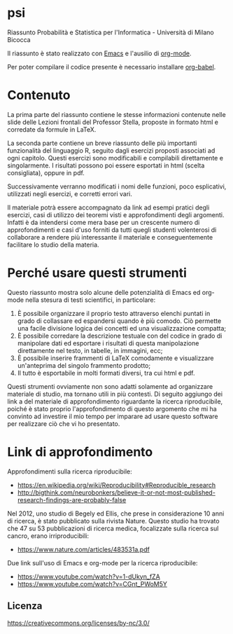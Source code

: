 # psi
Riassunto Probabilità e Statistica per l'Informatica - Università di Milano Bicocca

Il riassunto è stato realizzato con [Emacs](https://www.gnu.org/software/emacs/)
e l'ausilio di [org-mode](https://orgmode.org/).

Per poter compilare il codice presente è necessario installare
[org-babel](https://orgmode.org/worg/org-contrib/babel/intro.html).

# Contenuto
La prima parte del riassunto contiene le stesse informazioni contenute nelle slide delle Lezioni frontali del Professor Stella,
proposte in formato html e corredate da formule in LaTeX.

La seconda parte contiene un breve riassunto delle più importanti funzionalità del linguaggio R, seguito dagli esercizi
proposti associati ad ogni capitolo. Questi esercizi sono modificabili e compilabili direttamente e singolarmente. I risultati possono poi essere esportati in html (scelta consigliata), oppure in pdf.

Successivamente verranno modificati i nomi delle funzioni, poco esplicativi, utilizzati negli esercizi, e corretti errori vari.

Il materiale potrà essere accompagnato da link ad esempi pratici degli esercizi, casi di utilizzo dei teoremi visti
e approfondimenti degli argomenti. Infatti è da intendersi come mera base per un crescente numero di approfondimenti e casi d'uso forniti da tutti quegli studenti volenterosi di collaborare a rendere più interessante il materiale e conseguentemente facilitare lo studio della materia.

# Perché usare questi strumenti
Questo riassunto mostra solo alcune delle potenzialità di Emacs ed org-mode nella stesura di testi scientifici, in particolare:
1. È possibile organizzare il proprio testo attraverso elenchi puntati in grado di collassare ed espandersi quando è più comodo. Ciò permette una facile divisione logica dei concetti ed una visualizzazione compatta;
2. È possibile corredare la descrizione testuale con del codice in grado di manipolare dati ed esportare i risultati di questa manipolazione direttamente nel testo, in tabelle, in immagini, ecc;
3. È possibile inserire frammenti di LaTeX comodamente e visualizzare un'anteprima del singolo frammento prodotto;
4. Il tutto è esportabile in molti formati diversi, tra cui html e pdf.

Questi strumenti ovviamente non sono adatti solamente ad organizzare materiale di studio, ma tornano utili in più contesti.
Di seguito aggiungo dei link a del materiale di approfondimento riguardante la ricerca riproducibile, poiché è stato proprio l'approfondimento di questo argomento che mi ha convinto ad investire il mio tempo per imparare ad usare questo software per realizzare ciò che vi ho presentato.

# Link di approfondimento
Approfondimenti sulla ricerca riproducibile:
- https://en.wikipedia.org/wiki/Reproducibility#Reproducible_research
- http://bigthink.com/neurobonkers/believe-it-or-not-most-published-research-findings-are-probably-false

Nel 2012, uno studio di Begely ed Ellis, che prese in considerazione 10 anni di ricerca, è stato pubblicato sulla rivista Nature.
Questo studio ha trovato che 47 su 53 pubblicazioni di ricerca medica, focalizzate sulla ricerca sul cancro, erano irriproducibili:
- https://www.nature.com/articles/483531a.pdf

Due link sull'uso di Emacs e org-mode per la ricerca riproducibile:
- https://www.youtube.com/watch?v=1-dUkyn_fZA
- https://www.youtube.com/watch?v=CGnt_PWoM5Y


## Licenza
https://creativecommons.org/licenses/by-nc/3.0/
